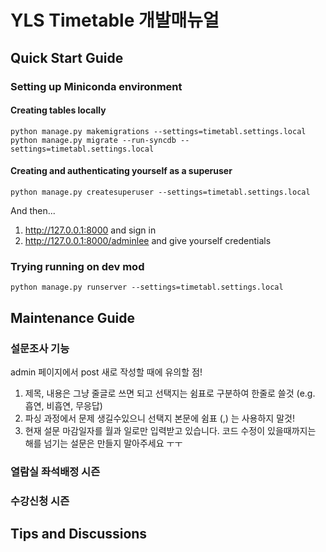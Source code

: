 # YLS Timetable 개발매뉴얼

## Quick Start Guide

### Setting up Miniconda environment


#### Creating tables locally
```
python manage.py makemigrations --settings=timetabl.settings.local
python manage.py migrate --run-syncdb --settings=timetabl.settings.local
```

#### Creating and authenticating yourself as a superuser
```
python manage.py createsuperuser --settings=timetabl.settings.local
```
And then...

1. http://127.0.0.1:8000 and sign in
1. http://127.0.0.1:8000/adminlee and give yourself credentials


### Trying running on dev mod

```python manage.py runserver --settings=timetabl.settings.local```


## Maintenance Guide  

### 설문조사 기능

admin 페이지에서 post 새로 작성할 때에 유의할 점! 
1. 제목, 내용은 그냥 줄글로 쓰면 되고 선택지는 쉼표로 구분하여 한줄로 쓸것 (e.g. 흡연, 비흡연, 무응답)
1. 파싱 과정에서 문제 생길수있으니 선택지 본문에 쉼표 (,) 는 사용하지 말것! 
1. 현재 설문 마감일자를 월과 일로만 입력받고 있습니다. 코드 수정이 있을때까지는 해를 넘기는 설문은 만들지 말아주세요 ㅜㅜ

### 열람실 좌석배정 시즌

### 수강신청 시즌

## Tips and Discussions
